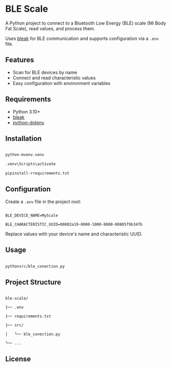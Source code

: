 # BLE Scale

A Python project to connect to a Bluetooth Low Energy (BLE) scale (Mi Body Fat Scale), read values, and process them.

Uses [bleak](https://github.com/hbldh/bleak) for BLE communication and supports configuration via a `.env` file.

## Features

- Scan for BLE devices by name
- Connect and read characteristic values
- Easy configuration with environment variables

## Requirements

- Python 3.10+
- [bleak](https://pypi.org/project/bleak/)
- [python-dotenv](https://pypi.org/project/python-dotenv/)

## Installation

```sh

python-mvenv.venv

.venv\Scripts\activate

pipinstall-rrequirements.txt

```

## Configuration

Create a `.env` file in the project root:

```

BLE_DEVICE_NAME=MyScale

BLE_CHARACTERISTIC_UUID=00002a19-0000-1000-8000-00805f9b34fb

```

Replace values with your device's name and characteristic UUID.

## Usage

```sh

pythonsrc/ble_conection.py

```

## Project Structure

```

ble-scale/

├── .env

├── requirements.txt

├── src/

│   └── ble_conection.py

└── ...

```

## License
